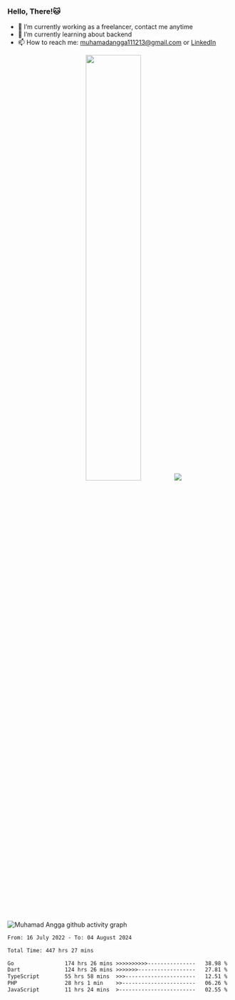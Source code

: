 
### Hello, There!🐱

- 🔭 I’m currently working as a freelancer, contact me anytime
- 🌱 I’m currently learning about backend
- 📫 How to reach me: [muhamadangga111213@gmail.com](mailto:muhamadangga111213@gmail.com) or [LinkedIn](https://www.linkedin.com/in/muhamad-angga)

<p align="center">
    <img width="49.5%" src="https://github-readme-stats.vercel.app/api?username=muhangga&count_private=true&theme=ocean_dark&show_icons=true" />
    &nbsp;
    <img src="https://github-readme-stats.vercel.app/api/top-langs/?username=muhangga&langs_count=8&layout=compact&theme=ocean_dark&show_icons=true" />
</p>

![Muhamad Angga github activity graph](https://github-readme-activity-graph.cyclic.app/graph?username=muhangga&custom_title=Angga&color=708090&theme=github-dark)


<!--START_SECTION:waka-->

```txt
From: 16 July 2022 - To: 04 August 2024

Total Time: 447 hrs 27 mins

Go                174 hrs 26 mins >>>>>>>>>>---------------   38.98 %
Dart              124 hrs 26 mins >>>>>>>------------------   27.81 %
TypeScript        55 hrs 58 mins  >>>----------------------   12.51 %
PHP               28 hrs 1 min    >>-----------------------   06.26 %
JavaScript        11 hrs 24 mins  >------------------------   02.55 %
```

<!--END_SECTION:waka-->
